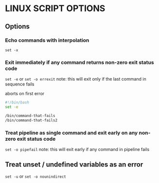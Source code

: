 # LINUX SCRIPT OPTIONS

## Options

### Echo commands with interpolation
`set -x`

### Exit immediately if any command returns non-zero exit status code
`set -e` or `set -o errexit`
note: this will exit only if the last command in sequence fails

aborts on first error

```bash
#!/bin/bash
set -e

/bin/command-that-fails
/bin/command-that-fails2
```

### Treat pipeline as single command and exit early on any non-zero exit status code
`set -o pipefail`
note: this will exit early if any command in pipeline fails

## Treat unset / undefined variables as an error
`set -u` or `set -o nounindirect`